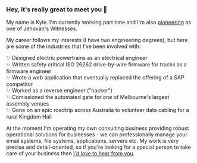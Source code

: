 ### Hey, it's really great to meet you 👋

My name is Kyle. I'm currently working part time and I'm also [pioneering](https://www.jw.org/en/library/books/jehovahs-will/jw-pioneer/) as one of Jehovah's Witnesses.

My career follows my interests (I have two engineering degrees), but here are some of the industries that I've been involved with:

✨ Designed electric powertrains as an electrical engineer  
✨ Written safety critical ISO 26262 drive-by-wire firmware for trucks as a firmware engineer  
✨ Wrote a web application that eventually replaced the offering of a SAP competitor  
✨ Worked as a reverse engineer ("hacker")  
✨ Comissioned the automated gate for one of Melbourne's largest assembly venues  
✨ Gone on an epic roadtrip across Australia to volunteer data cabling for a rural Kingdom Hall

At the moment I'm operating my own consulting business providing robust operational solutions for businesses - we can professionally manage your email systems, file systems, applications, servers etc. My work is very precise and detail-oriented, so if you're looking for a special person to take care of your business then [I'd love to hear from you](mailto:kyle.vanberendonck@cuedo.com.au).
